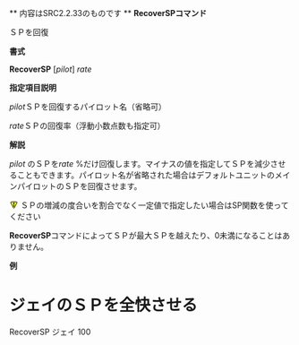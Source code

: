 ** 内容はSRC2.2.33のものです **
**RecoverSPコマンド**

ＳＰを回復

**書式**

**RecoverSP** [*pilot*] *rate*

**指定項目説明**

*pilot*ＳＰを回復するパイロット名（省略可）

*rate*ＳＰの回復率（浮動小数点数も指定可）

**解説**

*pilot* のＳＰを*rate* %だけ回復します。マイナスの値を指定してＳＰを減少させることもできます。パイロット名が省略された場合はデフォルトユニットのメインパイロットのＳＰを回復させます。

![](../images/bm0.gif) ＳＰの増減の度合いを割合でなく一定値で指定したい場合はSP関数を使ってください

**RecoverSP**コマンドによってＳＰが最大ＳＰを越えたり、0未満になることはありません。

**例**

# ジェイのＳＰを全快させる

RecoverSP ジェイ 100
